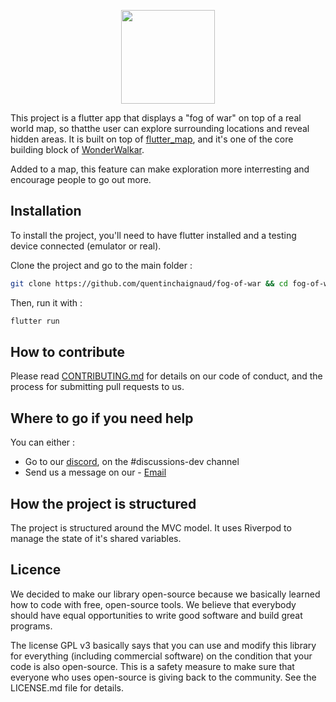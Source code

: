<p align="center">
  <img width="150"  src="https://github.com/quentinchaignaud/fog-of-war/assets/115201795/b18ba40c-cf89-4563-aa77-fa53cf470020)0">
</p>

This project is a flutter app that displays a "fog of war" on top of a real world map, so thatthe user can explore surrounding locations and reveal hidden areas. 
It is built on top of [flutter_map](https://pub.dev/packages/flutter_map), and it's one of the core building block of [WonderWalkar](https://wonderwalkar.com/). 

Added to a map, this feature can make exploration more interresting and encourage people to go out more.

## Installation

To install the project, you'll need to have flutter installed and a testing device connected (emulator or real).

Clone the project and go to the main folder :
```bash
git clone https://github.com/quentinchaignaud/fog-of-war && cd fog-of-war
```

Then, run it with : 
```bash
flutter run
```

## How to contribute

Please read [CONTRIBUTING.md](https://github.com/quentinchaignaud/fog-of-war/blob/main/CONTRIBUTING.md) for details on our code of conduct, and the process for submitting pull requests to us.

## Where to go if you need help

You can either :
- Go to our [discord](https://discord.gg/R9gtXaZzfs), on the #discussions-dev channel
- Send us a message on our - [Email](mailto:contact@wonderwalkar.com?subject=[GitHub]%20Source%20Han%20Sans) 

## How the project is structured

The project is structured around the MVC model. It uses Riverpod to manage the state of it's shared variables.

## Licence

We decided to make our library open-source because we basically learned how to code with free, open-source tools. We believe that everybody should have equal opportunities to write good software and build great programs.

The license GPL v3 basically says that you can use and modify this library for everything (including commercial software) on the condition that your code is also open-source. This is a safety measure to make sure that everyone who uses open-source is giving back to the community. See the LICENSE.md file for details.
